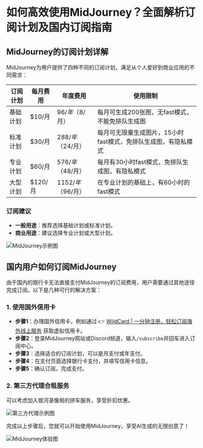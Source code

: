 # 如何高效使用MidJourney？全面解析订阅计划及国内订阅指南

## MidJourney的订阅计划详解

MidJourney为用户提供了四种不同的订阅计划，满足从个人爱好到商业应用的不同需求：

| 订阅计划 | 每月费用 | 年度费用 | 使用限制 |
|----------|----------|----------|----------|
| 基础计划 | $10/月   | $96/年（$8/月） | 每月可生成200张图，无fast模式，不能免排队生成图 |
| 标准计划 | $30/月   | $288/年（$24/月） | 每月可无限量生成图片，15小时fast模式，免排队生成图，有隐私模式 |
| 专业计划 | $60/月   | $576/年（$48/月） | 每月有30小时fast模式，免排队生成图，有隐私模式 |
| 大型计划 | $120/月  | $1152/年（$96/月） | 在专业计划的基础上，有60小时的fast模式 |

### 订阅建议
- **一般用途**：推荐选择基础计划或标准计划。
- **商业用途**：建议选择专业计划或大型计划。

![MidJourney示例图](https://bbtdd.com/img/2075785971219.webp)

## 国内用户如何订阅MidJourney

由于国内的银行卡无法直接支付MidJourney的订阅费用，用户需要通过其他途径完成订阅。以下是几种可行的解决方案：

### 1. 使用国外信用卡
- **步骤1**：办理国外信用卡，例如通过 👉 [WildCard | 一分钟注册，轻松订阅海外线上服务](https://bbtdd.com/WildCard) 获取虚拟信用卡。
- **步骤2**：登录MidJourney网站或Discord频道，输入`/subscribe`并回车进入订阅中心。
- **步骤3**：选择适合的订阅计划，可以是月支付或年支付。
- **步骤4**：在支付页面选择银行卡支付，并填写信用卡信息。
- **步骤5**：确认订阅，完成支付。

### 2. 第三方代理合租服务
可以考虑加入银河录像局的拼车服务，享受折扣优惠。

![第三方代理示例图](https://bbtdd.com/img/34447510.webp)

完成以上步骤后，您就可以开始使用MidJourney，享受AI生成的无限创意了！

![MidJourney体验图](https://bbtdd.com/img/4978354547246022.webp)